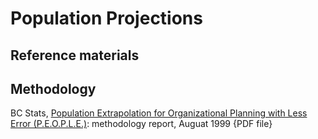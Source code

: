 # Population Projections

## Reference materials

## Methodology

BC Stats, [Population Extrapolation for Organizational Planning with Less Error (P.E.O.P.L.E.)](https://www2.gov.bc.ca/assets/gov/data/statistics/people-population-community/population/pop_small_area_population_projections_people_1999.pdf): methodology report, Auguat 1999 {PDF file}
